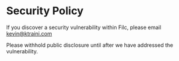 # Security Policy

If you discover a security vulnerability within Filc, please email [kevin@ktraini.com](mailto:kevin@ktraini.com)

Please withhold public disclosure until after we have addressed the vulnerability.
